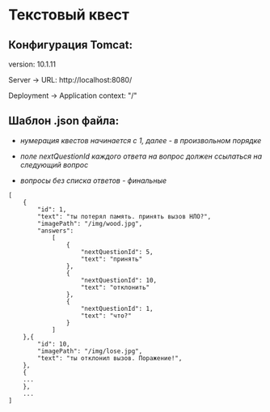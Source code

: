 # Текстовый квест


## Конфигурация Tomcat:
version: 10.1.11

Server -> URL: http://localhost:8080/

Deployment -> Application context: "/"

## Шаблон .json файла:
* *нумерация квестов начинается с 1, далее - в произвольном порядке*

* *поле nextQuestionId каждого ответа на вопрос должен ссылаться на следующий вопрос*

* *вопросы без списка ответов - финальные*
```
[
    {
        "id": 1, 
        "text": "ты потерял память. принять вызов НЛО?",
        "imagePath": "/img/wood.jpg",
        "answers":  
            [
                {
                    "nextQuestionId": 5,
                    "text": "принять"
                },
                {
                    "nextQuestionId": 10,
                    "text": "отклонить"
                },
                {
                    "nextQuestionId": 1,
                    "text": "что?"
                }
            ]
    },{
        "id": 10, 
        "imagePath": "/img/lose.jpg",
        "text": "ты отклонил вызов. Поражение!",
    },
    {
    ...
    },
    ...
]
```